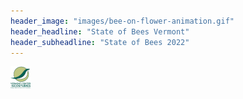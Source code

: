 ```yaml
---
header_image: "images/bee-on-flower-animation.gif"
header_headline: "State of Bees Vermont"
header_subheadline: "State of Bees 2022"
---
```


![VCE logo](images/VCE_logo_vertical_RGB_transparent.png)